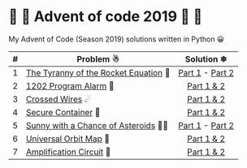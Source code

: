 # 🎄 🎅 Advent of code 2019 🎅 🎄
My Advent of Code (Season 2019) solutions written in Python 😀

|#|Problem ☃|Solution ❄|
|---|-------------|:-------------:|
|1|[The Tyranny of the Rocket Equation](https://adventofcode.com/2019/day/1) 🚀|[Part 1](1/a.py) - [Part 2](1/b.py)|
|2|[1202 Program Alarm](https://adventofcode.com/2019/day/2) 🚩|[Part 1 & 2](2/a.py)|
|3|[Crossed Wires](https://adventofcode.com/2019/day/3) ☄|[Part 1 & 2](3/a.py)|
|4|[Secure Container](https://adventofcode.com/2019/day/4) 🎁|[Part 1 & 2](4/a.py)|
|5|[Sunny with a Chance of Asteroids](https://adventofcode.com/2019/day/5) 📡😎|[Part 1](5/a.py) - [Part 2](5/b.py)|
|6|[Universal Orbit Map](https://adventofcode.com/2019/day/6) 📜|[Part 1 & 2](6/a.py)|
|7|[Amplification Circuit](https://adventofcode.com/2019/day/7) 🏮|[Part 1 & 2](7/a.py)|
